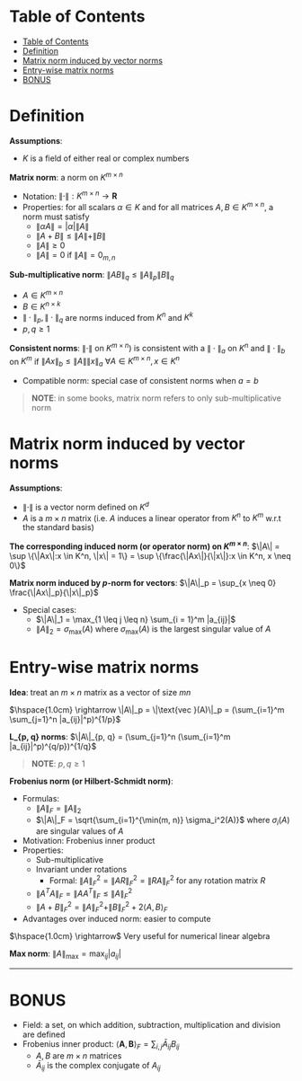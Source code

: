 <!-- TOC titleSize:1 tabSpaces:2 depthFrom:1 depthTo:6 withLinks:1 updateOnSave:1 orderedList:0 skip:0 title:1 charForUnorderedList:* -->
# Table of Contents
- [Table of Contents](#table-of-contents)
- [Definition](#definition)
- [Matrix norm induced by vector norms](#matrix-norm-induced-by-vector-norms)
- [Entry-wise matrix norms](#entry-wise-matrix-norms)
- [BONUS](#bonus)
<!-- /TOC -->

# Definition
**Assumptions**:
* $K$ is a field of either real or complex numbers

**Matrix norm**: a norm on $K^{m \times n}$
* Notation: $\|\cdot\|: K^{m \times n} \to \textbf{R}$
* Properties: for all scalars $\alpha \in K$ and for all matrices $A, B \in K^{m \times n}$, a norm must satisfy
  * $\|\alpha A\| = |\alpha| \|A\|$
  * $\|A + B\| \leq \|A\| + \|B\|$
  * $\|A\| \geq 0$
  * $\|A\| = 0$ if $\|A\| = 0_{m, n}$

**Sub-multiplicative norm**: $\|A B\|_q \leq \|A\|_p \|B\|_q$
* $A \in K^{m \times n}$
* $B \in K^{n \times k}$
* $\|\cdot\|_p, \|\cdot\|_q$ are norms induced from $K^n$ and $K^k$
* $p, q \geq 1$

**Consistent norms**: $\|\cdot\|$ on $K^{m \times n}$) is consistent with a $\|\cdot\|_a$ on $K^n$ and $\|\cdot\|_b$ on $K^m$ if $\|Ax\|_b \leq \|A\| \|x\|_a$ $\forall A \in K^{m \times n}, x \in K^n$
* Compatible norm: special case of consistent norms when $a = b$

>**NOTE**: in some books, matrix norm refers to only sub-multiplicative norm

# Matrix norm induced by vector norms
**Assumptions**:
* $\|\cdot\|$ is a vector norm defined on $K^d$
* $A$ is a $m \times n$ matrix (i.e. $A$ induces a linear operator from $K^n$ to $K^m$ w.r.t the standard basis)

**The corresponding induced norm (or operator norm) on $K^{m \times n}$**: $\|A\| = \sup \{\|Ax\|:x \in K^n, \|x\| = 1\} = \sup \{\frac{\|Ax\|}{\|x\|}:x \in K^n, x \neq 0\}$

**Matrix norm induced by $p$-norm for vectors**: $\|A\|_p = \sup_{x \neq 0} \frac{\|Ax\|_p}{\|x\|_p}$
* Special cases:
  * $\|A\|_1 = \max_{1 \leq j \leq n} \sum_{i = 1}^m |a_{ij}|$
  * $\|A\|_2 = \sigma_\max(A)$ where $\sigma_\max(A)$ is the largest singular value of $A$

# Entry-wise matrix norms
**Idea**: treat an $m \times n$ matrix as a vector of size $m n$

$\hspace{1.0cm} \rightarrow \|A\|_p = \|\text{vec }(A)\|_p = (\sum_{i=1}^m \sum_{j=1}^n |a_{ij}|^p)^{1/p}$

**L_{p, q} norms**: $\|A\|_{p, q} = (\sum_{j=1}^n (\sum_{i=1}^m |a_{ij}|^p)^{q/p})^{1/q}$

>**NOTE**: $p, q \geq 1$

**Frobenius norm (or Hilbert-Schmidt norm)**: 
* Formulas: 
  * $\|A\|_F = \|A\|_2$
  * $\|A\|_F = \sqrt{\sum_{i=1}^{\min(m, n)} \sigma_i^2(A)}$ where $\sigma_i(A)$ are singular values of $A$
* Motivation: Frobenius inner product
* Properties:
  * Sub-multiplicative
  * Invariant under rotations
    * Formal: $\|A\|_F^2 = \|A R\|_F^2 = \|R A\|_F^2$ for any rotation matrix $R$
  * $\|A^T A\|_F = \|A A^T\|_F \leq \|A\|_F^2$
  * $\|A + B\|_F^2 = \|A\|_F^2 + \|B\|_F^2 + 2 \langle A, B \rangle_F$
* Advantages over induced norm: easier to compute

$\hspace{1.0cm} \rightarrow$ Very useful for numerical linear algebra

**Max norm**: $\|A\|_\max = \max_{ij} |a_{ij}|$

---

# BONUS
* Field: a set, on which addition, subtraction, multiplication and division are defined
* Frobenius inner product: $\langle \textbf{A}, \textbf{B} \rangle_F = \sum_{i, j} \bar{A}_{ij} B_{ij}$
  * $A, B$ are $m \times n$ matrices
  * $\bar{A}_{ij}$ is the complex conjugate of $A_{ij}$
